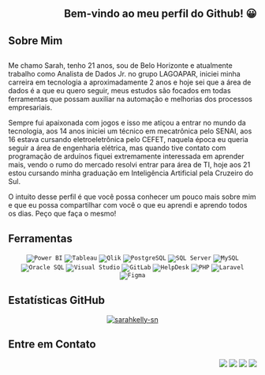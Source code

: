 <div align="right">
  <h2>Bem-vindo ao meu perfil do Github! 😀</h2>
</div>

## Sobre Mim

<div>
 
## 

Me chamo Sarah, tenho 21 anos, sou de Belo Horizonte e atualmente trabalho como Analista de Dados Jr. no grupo LAGOAPAR, iniciei minha carreira em tecnologia a aproximadamente 2 anos e hoje sei que a área de dados é a que eu quero seguir, meus estudos são focados em todas ferramentas que possam auxiliar na automação e melhorias dos processos empresariais. 

Sempre fui apaixonada com jogos e isso me atiçou a entrar no mundo da tecnologia, aos 14 anos iniciei um técnico em mecatrônica pelo SENAI, aos 16 estava cursando eletroeletrônica pelo CEFET, naquela época eu queria seguir a área de engenharia elétrica, mas quando tive contato com programação de arduínos fiquei extremamente interessada em aprender mais, vendo o rumo do mercado resolvi entrar para área de TI, hoje aos 21 estou cursando minha graduação em Inteligência Artificial pela Cruzeiro do Sul. 

O intuito desse perfil é que você possa conhecer um pouco mais sobre mim e que eu possa compartilhar com você o que eu aprendi e aprendo todos os dias. Peço que faça o mesmo!

##
 
</div>

<!-- Linguagens e Ferramentas -->
## Ferramentas

<div align="Center">

<code><img src="https://img.shields.io/badge/Power%20BI-%23F2C811?style=for-the-badge&logo=powerbi&logoColor=%23ffffff" alt="Power BI"/></code>
<code><img src="https://img.shields.io/badge/Tableau-%23E97627?style=for-the-badge&logo=tableau&logoColor=%23ffffff" alt="Tableau"/></code>
<code><img src="https://img.shields.io/badge/Qlik-%23009848?style=for-the-badge&logo=Qlik&logoColor=%23ffffff" alt="Qlik"/></code>
<code><img src="https://img.shields.io/badge/PostgreSQL-%234169E1?style=for-the-badge&logo=PostgreSQL&logoColor=%23ffffff" alt="PostgreSQL"/></code>
<code><img src="https://img.shields.io/badge/Microsoft%20SQL%20Server-%23CC2927?style=for-the-badge&logo=microsoftsqlserver&logoColor=%23ffffff" alt="SQL Server"/></code>
<code><img src="https://img.shields.io/badge/MySQL-%234479A1?style=for-the-badge&logo=mysql&logoColor=%23ffffff" alt="MySQL"/></code>
<code><img src="https://img.shields.io/badge/Oracle%20Database-%23F80000?style=for-the-badge&logo=oracle&logoColor=%23ffffff" alt="Oracle SQL"/></code>
<code><img src="https://img.shields.io/badge/Visual%20Studio-%235C2D91?style=for-the-badge&logo=visualstudio&logoColor=%23ffffff" alt="Visual Studio"/></code>
<code><img src="https://img.shields.io/badge/GitLab-%23FC6D26?style=for-the-badge&logo=gitlab&logoColor=%23ffffff" alt="GitLab"/></code>
<code><img src="https://img.shields.io/badge/HelpDesk-%232FC774?style=for-the-badge&logo=helpdesk&logoColor=%23ffffff" alt="HelpDesk"/></code>
<code><img src="https://img.shields.io/badge/PHP-%23777BB4?style=for-the-badge&logo=php&logoColor=%23ffffff" alt="PHP"/></code>
<code><img src="https://img.shields.io/badge/Laravel-%23FF2D20?style=for-the-badge&logo=laravel&logoColor=%23ffffff" alt="Laravel"/></code>
<code><img src="https://img.shields.io/badge/Figma-%23F24E1E?style=for-the-badge&logo=figma&logoColor=%23ffffff" alt="Figma"/></code>

</div>

<!-- Estatísticas do GitHub -->
## Estatísticas GitHub

<div align="center">

[![sarahkelly-sn](https://github-readme-stats.vercel.app/api?username=sarahkelly-sn&theme=omni)](https://github.com/sarahkelly-sn/)


</div>

<!-- Entre em Contato -->
## Entre em Contato

<div align="right">
  
<a href="https://www.linkedin.com/in/sarah-kelly-024351155/" target="_blank"><img src="https://img.shields.io/badge/-LinkedIn-%230077B5?style=for-the-badge&logo=linkedin&logoColor=white" target="_blank"></a>
<a href = "mailto:sarah.sqn@gmail.com"><img src="https://img.shields.io/badge/Gmail-D14836?style=for-the-badge&logo=gmail&logoColor=white" target="_blank"></a>
<a href="https://api.whatsapp.com/send?phone=5531983238839" target="_blank"><img src="https://img.shields.io/badge/WhatsApp-%2325D366?style=for-the-badge&logo=whatsapp&logoColor=%23ffffff" target="_blank"></a>
<a href="https://www.instagram.com/sarahkelly_sn/?next=%2F" target="_blank"><img src="https://img.shields.io/badge/Instagram-%23E4405F?style=for-the-badge&logo=instagram&logoColor=%23ffffff" target="_blank"></a>

</div>

